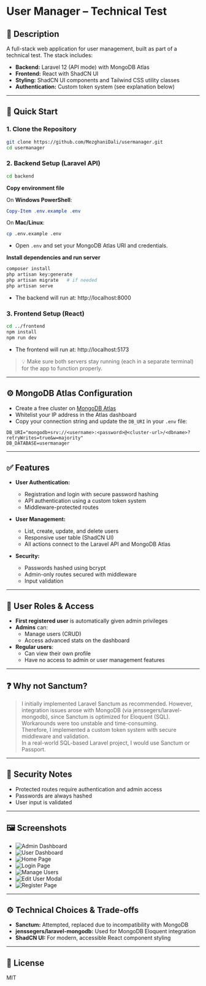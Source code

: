 # User Manager – Technical Test

## 📄 Description
A full-stack web application for user management, built as part of a technical test. The stack includes:

- **Backend:** Laravel 12 (API mode) with MongoDB Atlas  
- **Frontend:** React with ShadCN UI  
- **Styling:** ShadCN UI components and Tailwind CSS utility classes  
- **Authentication:** Custom token system (see explanation below)

---

## 🚀 Quick Start

### 1. Clone the Repository
```bash
git clone https://github.com/MezghaniDali/usermanager.git
cd usermanager
```

### 2. Backend Setup (Laravel API)
```bash
cd backend
```

**Copy environment file**

On **Windows PowerShell**:
```powershell
Copy-Item .env.example .env
```

On **Mac/Linux**:
```bash
cp .env.example .env
```

- Open `.env` and set your MongoDB Atlas URI and credentials.

**Install dependencies and run server**
```bash
composer install
php artisan key:generate
php artisan migrate   # if needed
php artisan serve
```

- The backend will run at: http://localhost:8000

### 3. Frontend Setup (React)
```bash
cd ../frontend
npm install
npm run dev
```

- The frontend will run at: http://localhost:5173

> 💡 Make sure both servers stay running (each in a separate terminal) for the app to function properly.

---

## ⚙️ MongoDB Atlas Configuration

- Create a free cluster on [MongoDB Atlas](https://www.mongodb.com/cloud/atlas)
- Whitelist your IP address in the Atlas dashboard 
- Copy your connection string and update the `DB_URI` in your `.env` file:

```env
DB_URI="mongodb+srv://<username>:<password>@<cluster-url>/<dbname>?retryWrites=true&w=majority"
DB_DATABASE=usermanager
```

---

## ✅ Features

- **User Authentication:**
  - Registration and login with secure password hashing
  - API authentication using a custom token system
  - Middleware-protected routes

- **User Management:**
  - List, create, update, and delete users
  - Responsive user table (ShadCN UI)
  - All actions connect to the Laravel API and MongoDB Atlas

- **Security:**
  - Passwords hashed using bcrypt
  - Admin-only routes secured with middleware
  - Input validation

---

## 👤 User Roles & Access

- **First registered user** is automatically given admin privileges
- **Admins** can:
  - Manage users (CRUD)
  - Access advanced stats on the dashboard
- **Regular users**:
  - Can view their own profile
  - Have no access to admin or user management features

---

## ❓ Why not Sanctum?

> I initially implemented Laravel Sanctum as recommended. However, integration issues arose with MongoDB (via jenssegers/laravel-mongodb), since Sanctum is optimized for Eloquent (SQL). Workarounds were too unstable and time-consuming.  
> Therefore, I implemented a custom token system with secure middleware and validation.  
> In a real-world SQL-based Laravel project, I would use Sanctum or Passport.

---

## 🔐 Security Notes

- Protected routes require authentication and admin access
- Passwords are always hashed
- User input is validated

---

## 🖼️ Screenshots

- ![Admin Dashboard](screenshots/dashboard-admin.png)
- ![User Dashboard](screenshots/dashboard-user.png)
- ![Home Page](screenshots/home.png)
- ![Login Page](screenshots/login.png)
- ![Manage Users](screenshots/manageUsers.png)
- ![Edit User Modal](screenshots/editModal.png)
- ![Register Page](screenshots/register.png)

---

## ⚙️ Technical Choices & Trade-offs

- **Sanctum:** Attempted, replaced due to incompatibility with MongoDB
- **jenssegers/laravel-mongodb:** Used for MongoDB Eloquent integration
- **ShadCN UI:** For modern, accessible React component styling

---

## 📜 License
MIT
